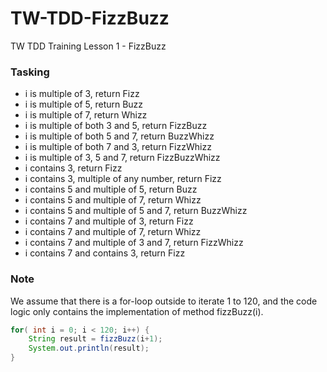 # TW-TDD-FizzBuzz
TW TDD Training Lesson 1 - FizzBuzz

### Tasking
- i is multiple of 3, return Fizz
- i is multiple of 5, return Buzz
- i is multiple of 7, return Whizz
- i is multiple of both 3 and 5, return FizzBuzz
- i is multiple of both 5 and 7, return BuzzWhizz
- i is multiple of both 7 and 3, return FizzWhizz
- i is multiple of 3, 5 and 7, return FizzBuzzWhizz
- i contains 3, return Fizz
- i contains 3, multiple of any number, return Fizz
- i contains 5 and multiple of 5, return Buzz
- i contains 5 and multiple of 7, return Whizz
- i contains 5 and multiple of 5 and 7, return BuzzWhizz
- i contains 7 and multiple of 3, return Fizz
- i contains 7 and multiple of 7, return Whizz
- i contains 7 and multiple of 3 and 7, return FizzWhizz
- i contains 7 and contains 3, return Fizz

### Note
We assume that there is a for-loop outside to iterate 1 to 120, and the code logic only contains the implementation of method fizzBuzz(i).
``` java
for( int i = 0; i < 120; i++) {
    String result = fizzBuzz(i+1);
    System.out.println(result);
}
```
